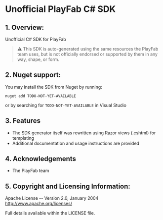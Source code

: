 # Unofficial PlayFab C# SDK

## 1. Overview:

Unofficial C# SDK for PlayFab

> ⚠️ This SDK is auto-generated using the same resources the PlayFab team uses, but is not officially endorsed or supported by them in any way, shape, or form.

## 2. Nuget support:

You may install the SDK from Nuget by running:

`nuget add TODO-NOT-YET-AVAILABLE`

or by searching for `TODO-NOT-YET-AVAILABLE` in Visual Studio

## 3. Features

- The SDK generator itself was rewritten using Razor views (.cshtml) for templating
- Additional documentation and usage instructions are provided

## 4. Acknowledgements

- The PlayFab team

## 5. Copyright and Licensing Information:

Apache License --
Version 2.0, January 2004
http://www.apache.org/licenses/

Full details available within the LICENSE file.
